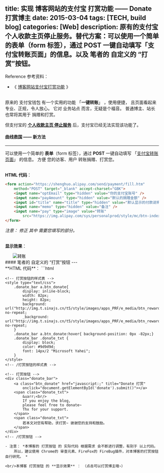 title: 实现 博客网站的支付宝 打赏功能 —— Donate 打赏博主
date: 2015-03-04
tags: [TECH, build blog]
categories: [Web]
description: 原有的支付宝个人收款主页停止服务。替代方案：可以使用一个简单的表单（form 标签），通过 POST 一键自动填写「支付宝转账页面」的信息。以及 笔者的 自定义的 “打赏”按钮。
---
Reference 参考资料：
- 《 [博客网站支付宝打赏功能](http://www.zzyyss.com/archives/809) 》

<br/>原来的 支付宝钱包 有一个实用的功能 「**一键转账**」 ，使用便捷，
且页面看起来专业、正规，令人放心。 它对 业务站点 而言，无疑是个福音。
普通博主、站长 也常将其用于 捐赠和打赏。

但支付宝的 [**个人收款主页 停止服务**](http://www.ithome.com/html/it/83096.htm) 后，支付宝已经无法实现该功能了。
<br/>
#### 曲线救国 —— 新方法
---

可以使用一个简单的 **表单**（form 标签），通过 **POST** 一键自动填写 「[支付宝转账页面](https://shenghuo.alipay.com/send/payment/fill.htm)」 的信息。
方便 您的访客、用户 转账捐赠、打赏您。

<br/>**HTML 代码**：
```html
<form action="https://shenghuo.alipay.com/send/payment/fill.htm"
	method="POST" target="_blank" accept-charset="GBK">
	<input name="optEmail" type="hidden" value="你的支付宝账号" />
	<input name="payAmount" type="hidden" value="默认的捐赠金额" />
	<input id="title" name="title" type="hidden" value="默认显示的付款说明" />
	<input name="memo" type="hidden" value="备注" />
	<input name="pay" type="image" value="转账"
		src="https://img.alipay.com/sys/personalprod/style/mc/btn-index.png" />
</form>
```

*注意： 修正 其中 需要您填写的部分。*

<br/>**显示效果**：
<form action="https://shenghuo.alipay.com/send/payment/fill.htm" method="POST" target="_blank" accept-charset="GBK" style="margin-left: 25px; display: inline;">	<input name="optEmail" type="hidden" value="你的支付宝账号" />	<input name="payAmount" type="hidden" value="默认的捐赠金额" />	<input id="title" name="title" type="hidden" value="默认显示的付款说明" />	<input name="memo" type="hidden" value="备注" />	<input name="pay" type="image" value="转账" src="https://img.alipay.com/sys/personalprod/style/mc/btn-index.png" />	</form>
<br/>
#### 笔者的 自定义的 “打赏”按钮
---
<br/>**HTML 代码**：
```html
	<!-- 打赏表单 -->
	<form id="donate" action="https://shenghuo.alipay.com/send/payment/fill.htm" 
		method="POST" target="_blank" accept-charset="GBK" style="display: none;">
		<input name="optEmail" type="hidden" value="您的支付宝账号" />
		<input name="payAmount" type="hidden" value="默认的打赏金额" />
		<input id="title" name="title" type="hidden" value="默认显示的付款说明" />
		<input name="memo" type="hidden" value="备注" />
	</form>
	<!-- /打赏表单 -->

	<!-- 打赏按钮的样式表 -->
	<style type="text/css">
		.donate_bar a.btn_donate{
			display: inline-block;
			width: 82px;
			height: 82px;
			background: url("http://img.t.sinajs.cn/t5/style/images/apps_PRF/e_media/btn_reward.gif") no-repeat;
			_background: url("http://img.t.sinajs.cn/t5/style/images/apps_PRF/e_media/btn_reward.gif") no-repeat; 
		}
		.donate_bar a.btn_donate:hover{ background-position: 0px -82px;}
		.donate_bar .donate_txt {
			display: block;
			color: #9d9d9d;
			font: 14px/2 "Microsoft Yahei";
		}
	</style>
	<!-- /打赏按钮的样式表 -->

	<!-- 打赏按钮 -->
	<div class="donate_bar">
		<a class="btn_donate" href="javascript:;" title="Donate 打赏" 
			onclick="document.getElementById('donate').submit()"></a>
		<span class="donate_txt">
			&uarr;<br/>
			If you enjoy the blog,
			please feel free to donate~
			Thx for your support.
		</span>
		<span class="donate_txt">
			若本文对您有帮助，求打赏~ 谢谢您的支持和鼓励。
		</span>
	</div>
	<!-- /打赏按钮 -->
```
- 注意： *本博客的 打赏按钮 的 实际代码 根据需求 会不断进行调整，有别于 以上代码。
	所以，建议使用 Chrome的 审查元素、FireFox的 FireBug插件，对本博客的打赏按钮 自行研究。 *

<br/>本博客 打赏按钮 的 **显示效果** ： （点击可以打赏博主哦~）
